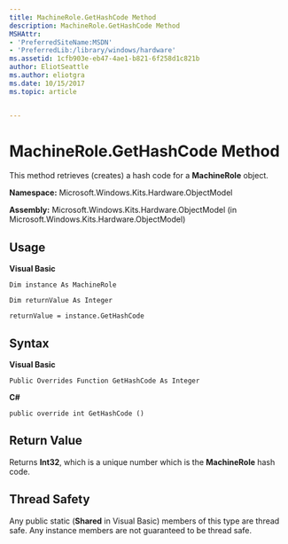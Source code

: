 ```yaml
---
title: MachineRole.GetHashCode Method
description: MachineRole.GetHashCode Method
MSHAttr:
- 'PreferredSiteName:MSDN'
- 'PreferredLib:/library/windows/hardware'
ms.assetid: 1cfb903e-eb47-4ae1-b821-6f258d1c821b
author: EliotSeattle
ms.author: eliotgra
ms.date: 10/15/2017
ms.topic: article


---
```


# MachineRole.GetHashCode Method


This method retrieves (creates) a hash code for a **MachineRole** object.

**Namespace:** Microsoft.Windows.Kits.Hardware.ObjectModel

**Assembly:** Microsoft.Windows.Kits.Hardware.ObjectModel (in Microsoft.Windows.Kits.Hardware.ObjectModel)

## <span id="Usage"></span><span id="usage"></span><span id="USAGE"></span>Usage


**Visual Basic**

`Dim instance As MachineRole`

`Dim returnValue As Integer`

`returnValue = instance.GetHashCode`

## <span id="Syntax"></span><span id="syntax"></span><span id="SYNTAX"></span>Syntax


**Visual Basic**

`Public Overrides Function GetHashCode As Integer`

**C#**

`public override int GetHashCode ()`

## <span id="Return_Value"></span><span id="return_value"></span><span id="RETURN_VALUE"></span>Return Value


Returns **Int32**, which is a unique number which is the **MachineRole** hash code.

## <span id="Thread_Safety"></span><span id="thread_safety"></span><span id="THREAD_SAFETY"></span>Thread Safety


Any public static (**Shared** in Visual Basic) members of this type are thread safe. Any instance members are not guaranteed to be thread safe.

 

 






